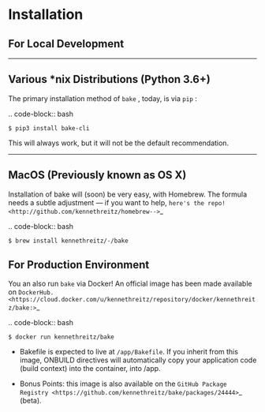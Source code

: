 Installation
================

For Local Development
----------------------

-------------------------------------------
Various *nix Distributions (Python 3.6+)
-------------------------------------------


The primary installation method of `bake` , today, is via `pip` :

.. code-block:: bash

    $ pip3 install bake-cli


This will always work, but it will not be the default recommendation.

------------------------------------
MacOS (Previously known as OS X)
------------------------------------

Installation of bake will (soon) be very easy, with Homebrew. The formula needs a subtle adjustment — if you want to help, `here's the repo! <http://github.com/kennethreitz/homebrew-->`_

.. code-block:: bash

    $ brew install kennethreitz/-/bake



For Production Environment
---------------------------
You an also run `bake` via Docker! An official image has been made available on `DockerHub. <https://cloud.docker.com/u/kennethreitz/repository/docker/kennethreitz/bake:>`_


.. code-block:: bash

    $ docker run kennethreitz/bake

* Bakefile is expected to live at `/app/Bakefile`.
If you inherit from this image, ONBUILD directives will automatically copy your application code (build context) into the container, into /app.

* Bonus Points: this image is also available on the `GitHub Package Registry <https://github.com/kennethreitz/bake/packages/24444>`_ (beta).
